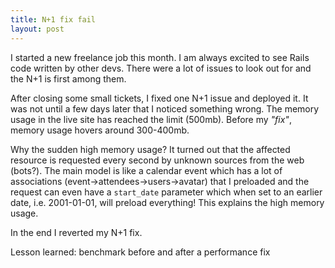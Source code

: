 ```yaml
---
title: N+1 fix fail
layout: post
---
```


I started a new freelance job this month.
I am always excited to see Rails code written by other devs.
There were a lot of issues to look out for and the N+1 is first among them.

After closing some small tickets, I fixed one N+1 issue and deployed it.
It was not until a few days later that I noticed something wrong.
The memory usage in the live site has reached the limit (500mb).
Before my _"fix"_, memory usage hovers around 300-400mb.

Why the sudden high memory usage?
It turned out that the affected resource is requested every second by unknown sources from the web (bots?).
The main model is like a calendar event which has a lot of associations (event->attendees->users->avatar) that I preloaded and the request can even have a `start_date` parameter which when set to an earlier date, i.e. 2001-01-01, will preload everything!
This explains the high memory usage.

In the end I reverted my N+1 fix. 

Lesson learned: benchmark before and after a performance fix
